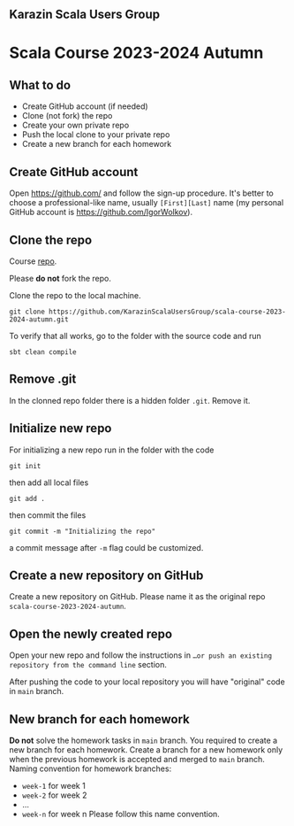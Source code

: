 ## Karazin Scala Users Group
# Scala Course 2023-2024 Autumn

## What to do
* Create GitHub account (if needed)
* Clone (not fork) the repo
* Create your own private repo
* Push the local clone to your private repo
* Create a new branch for each homework


## Create GitHub account
Open https://github.com/ and follow the sign-up procedure. 
It's better to choose a professional-like name, usually `[First][Last]` name 
(my personal GitHub account is https://github.com/IgorWolkov).

## Clone the repo
Course [repo](https://github.com/KarazinScalaUsersGroup/scala-course-2023-2024-autumn).

Please **do not** fork the repo.

Clone the repo to the local machine.
```shell
git clone https://github.com/KarazinScalaUsersGroup/scala-course-2023-2024-autumn.git
```
To verify that all works, go to the folder with the source code and run 
```shell
sbt clean compile
```

## Remove .git
In the clonned repo folder there is a hidden folder `.git`. Remove it.

## Initialize new repo
For initializing a new repo run in the folder with the code
```shell
git init
```
then add all local files 
```shell
git add .
```
then commit the files
```shell
git commit -m "Initializing the repo"
```
a commit message after `-m` flag could be customized.

## Create a new repository on GitHub
Create a new repository on GitHub. Please name it as the original repo `scala-course-2023-2024-autumn`.

## Open the newly created repo
Open your new repo and follow the instructions in `…or push an existing repository from the command line` section.

After pushing the code to your local repository you will have "original" code in `main` branch.

## New branch for each homework 
**Do not** solve the homework tasks in `main` branch. You required to create a new branch for each homework.
Create a branch for a new homework only when the previous homework is accepted and merged to `main` branch.
Naming convention for homework branches: 
* `week-1` for week 1
* `week-2` for week 2
* ...
* `week-n` for week n
Please follow this name convention.

